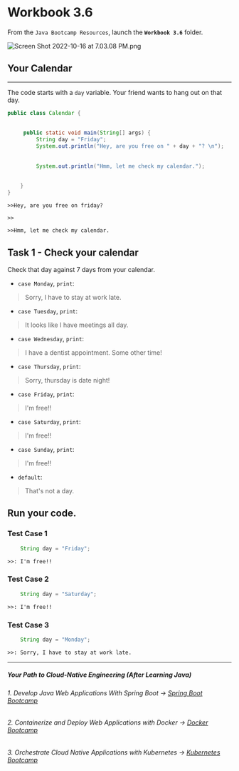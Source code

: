 # Workbook 3.6

From the `Java Bootcamp Resources`, launch the **`Workbook 3.6`** folder.

![Screen Shot 2022-10-16 at 7.03.08 PM.png](https://img-c.udemycdn.com/redactor/raw/article_lecture/2025-01-04_03-42-56-7ec6d9395771792a57f7a495f1247af0.png)


## Your Calendar
-------------

The code starts with a `day` variable. Your friend wants to hang out on that day.

```java
public class Calendar {
 
 
     public static void main(String[] args) {
         String day = "Friday";
         System.out.println("Hey, are you free on " + day + "? \n");
 
 
         System.out.println("Hmm, let me check my calendar.");
 
 
    }
}
```

`>>Hey, are you free on friday?`

`>>`

`>>Hmm, let me check my calendar.`

## Task 1 - Check your calendar

Check that day against 7 days from your calendar.


- `case Monday`, `print`:

> Sorry, I have to stay at work late.

- `case Tuesday`, `print`:

> It looks like I have meetings all day.

- `case Wednesday`, `print`:

> I have a dentist appointment. Some other time!

- `case Thursday`, `print`:

> Sorry, thursday is date night!

- `case Friday`, `print`:

> I'm free!!

- `case Saturday`, `print`:

> I'm free!!

- `case Sunday`, `print`:

> I'm free!!

- `default`:

> That's not a day.

## Run your code.
### Test Case 1
```java
    String day = "Friday";
```
`>>: I'm free!!`

### Test Case 2
```java
    String day = "Saturday";
```
`>>: I'm free!!`

### Test Case 3

```java
    String day = "Monday";
```
`>>: Sorry, I have to stay at work late.`

----------
##### Your Path to Cloud-Native Engineering (After Learning Java)
###### 1. Develop Java Web Applications With Spring Boot → [Spring Boot Bootcamp](https://www.udemy.com/course/the-complete-spring-boot-development-bootcamp/?couponCode=SPRING_BOOTCAMP)
###### 2. Containerize and Deploy Web Applications with Docker → [Docker Bootcamp](https://www.udemy.com/course/docker-bootcamp-conquer-docker-with-real-world-projects/?couponCode=DOCKER_BOOTCAMP)
###### 3. Orchestrate Cloud Native Applications with Kubernetes → [Kubernetes Bootcamp](https://kubernetestraining.io/)